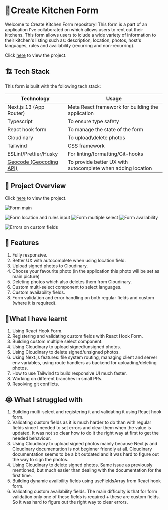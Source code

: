 # 🍴Create Kitchen Form

Welcome to Create Kitchen Form repository! This form is a part of an application I've collaborated on which allows users to rent out their kitchens. This form allows users to iclude a wide variety of information to their kitchen's listing such as: description, location, photos, host's languages, rules and availability (recurring and non-recurring).

Click  [here](https://startling-travesseiro-2774de.netlify.app/) to view the project.



## 🏗️ Tech Stack

This form is built with the following tech stack:

| Technology                                                          | Usage                                                                                                          |
| ------------------------------------------------------------------- | -------------------------------------------------------------------------------------------------------------- |
| Next.js 13 (App Router)                                | Meta React framework for building the application         |
|Typescript | To ensure type safety |
|React hook form | To manage the state of the form
| Cloudinary | To upload\delete photos |
| Tailwind                         | CSS framework                                  |
| ESLint/Prettier/Husky                                 | For linting/formatting/Git-hooks                                      
|[Geocode (Geocoding API)](https://geocode.maps.co) | To provide better UX with autocomplete when adding location 


                                                                                    

## 👀 Project Overview

Click  [here](https://startling-travesseiro-2774de.netlify.app/) to view the project.


![Form main](https://i.ibb.co/YyCT8Gj/image.png)

![Form location and rules input](https://i.ibb.co/VJJMhfK/image.png)
![Form multiple select](https://i.ibb.co/86NGKqb/image.png)
![Form availability](https://i.ibb.co/fv94ynY/image.png)

![Errors on custom fields](https://i.ibb.co/wLcQrrJ/image.png)





## 🍅 Features 

1. Fully responsive.
2. Better UX with autocomplete when using location field. 
3. Upload signed photos to Cloudinary.
4. Choose your favourite photo (in the application this photo will be set as main picture)
5. Deleting photos which also deletes them from Cloudinary.
6. Custom multi-select component to select languages.
7. Custom availability fields.
8. Form validation and error handling on both regular fields and custom (where it is required).



## 📖What I have learnt
1. Using React Hook Form.
2. Registering and validating custom fields with React Hook Form.
4. Building custom multiple select component.
5. Using Cloudinary to upload signed/unsigned photos.
6. Using Cloudinary to delete signed/unsigned photos.
7. Using Next.js features: file system routing, managing client and server env variables, using route handlers as backend for uploading/deleting photos.
9. How to use Tailwind to build responsive UI much faster.
10. Working on different branches in small PRs. 
11. Resolving git conflicts.


## 😭 What I struggled with
1. Building multi-select and registering it and validating it using React hook form. 
2. Validating custom fields as it is much harder to do than with regular fields since I needed to set errors and clear them when the value is updated. It was not so clear how to do it the right way at first to get the needed behaviour.
3. Using Cloudinary to upload signed photos mainly because Next.js and Cloudinary documentation is not beginner friendly at all. Cloudinary documentation seems to be a bit outdated and it was hard to figure out the way to sign the photos.
4. Using Cloudinary to delete signed photos. Same issue as previously mentioned, but much easier than dealing with the documentation for the first time.
5. Building dynamic availbility fields using useFieldsArray from React hook form. 
6. Validating custom availability fields. The main difficulty is that for form validation only one of these fields is required + these are custom fields. So it was hard to figure out the right way to clear errors.





